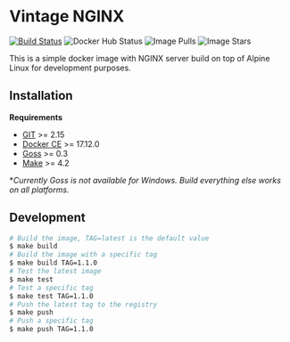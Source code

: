 # Vintage NGINX

[![Build Status](https://travis-ci.org/ezmid/vintage-nginx.svg?branch=master)](https://travis-ci.org/ezmid/vintage-nginx) ![Docker Hub Status](https://img.shields.io/docker/build/ezmid/vintage-nginx.svg) ![Image Pulls](https://img.shields.io/docker/pulls/ezmid/vintage-nginx.svg) ![Image Stars](https://img.shields.io/docker/stars/ezmid/vintage-nginx.svg)

This is a simple docker image with NGINX server build on top of Alpine Linux for development purposes.

## Installation

**Requirements**
- [GIT](https://git-scm.com/) >= 2.15
- [Docker CE](https://www.docker.com/) >= 17.12.0
- [Goss](https://github.com/aelsabbahy/goss) >= 0.3
- [Make](https://www.gnu.org/software/make/) >= 4.2

**Currently Goss is not available for Windows. Build everything else works on all platforms.*

## Development
```sh
# Build the image, TAG=latest is the default value
$ make build
# Build the image with a specific tag
$ make build TAG=1.1.0
# Test the latest image
$ make test
# Test a specific tag
$ make test TAG=1.1.0
# Push the latest tag to the registry
$ make push
# Push a specific tag
$ make push TAG=1.1.0
```

